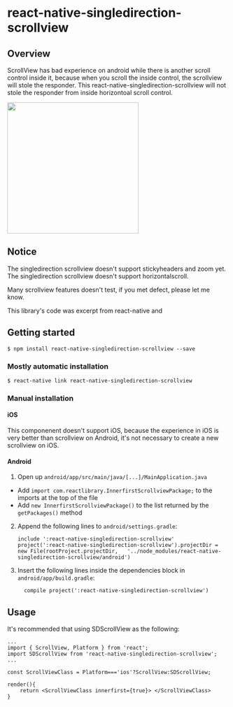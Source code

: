 # react-native-singledirection-scrollview

## Overview

ScrollView has bad experience on android while there is another scroll control inside it, because when you scroll the inside control, the scrollview will stole the responder.
This react-native-singledirection-scrollview will not stole the responder from inside horizontoal scroll control.

<div class='row'>
        <img src='https://github.com/Changdao/react-native-singledirection-scrollview/blob/master/img/demo.gif' width="300px"/>
</div>

## Notice  

The singledirection scrollview doesn't support stickyheaders and zoom yet. 
The singledirection scrollview doesn't support horizontalscroll.

Many scrollview features doesn't test, if you met defect, please let me know.

This library's code was excerpt from react-native and 

## Getting started

`$ npm install react-native-singledirection-scrollview --save`

### Mostly automatic installation

`$ react-native link react-native-singledirection-scrollview`

### Manual installation


#### iOS

This componenent doesn't support iOS, because the experience in iOS is very better than scrollview on Android, it's not necessary to create a new scrollview on iOS.


#### Android

1. Open up `android/app/src/main/java/[...]/MainApplication.java`
  - Add `import com.reactlibrary.InnerfirstScrollviewPackage;` to the imports at the top of the file
  - Add `new InnerfirstScrollviewPackage()` to the list returned by the `getPackages()` method
2. Append the following lines to `android/settings.gradle`:
  	```
  	include ':react-native-singledirection-scrollview'
  	project(':react-native-singledirection-scrollview').projectDir = new File(rootProject.projectDir, 	'../node_modules/react-native-singledirection-scrollview/android')
  	```
3. Insert the following lines inside the dependencies block in `android/app/build.gradle`:
  	```
      compile project(':react-native-singledirection-scrollview')
  	```


## Usage

It's recommended that using SDScrollView as the following:

```
...
import { ScrollView, Platform } from 'react';
import SDScrollView from 'react-native-singledirection-scrollview';
...

const ScrollViewClass = Platform==='ios'?ScrollView:SDScrollView;

render(){
	return <ScrollViewClass innerfirst={true}> </ScrollViewClass>
}
```



